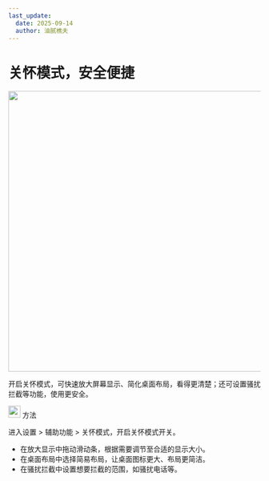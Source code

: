 ```yaml
---
last_update:
  date: 2025-09-14
  author: 油腻樵夫
---
```


# 关怀模式，安全便捷

<img src="https://tips-p01-drcn.dbankcdn.cn/MODEL/DOC/C00B031/resource/card/202502281vpXhm/zh-cn/image/figure/20006188_f001_SeniorMode.png" width="560" height=""/>

开启关怀模式，可快速放大屏幕显示、简化桌面布局，看得更清楚；还可设置骚扰拦截等功能，使用更安全。

<img src="https://tips-p01-drcn.dbankcdn.cn/MODEL/EMUI/C00B030/resource/card/202503041becsx/zh-cn/image/common/buttons/fig_method.png" width="24" height="24"/> 方法

进入设置 > 辅助功能 > 关怀模式，开启关怀模式开关。

+   在放大显示中拖动滑动条，根据需要调节至合适的显示大小。
+   在桌面布局中选择简易布局，让桌面图标更大、布局更简洁。
+   在骚扰拦截中设置想要拦截的范围，如骚扰电话等。
